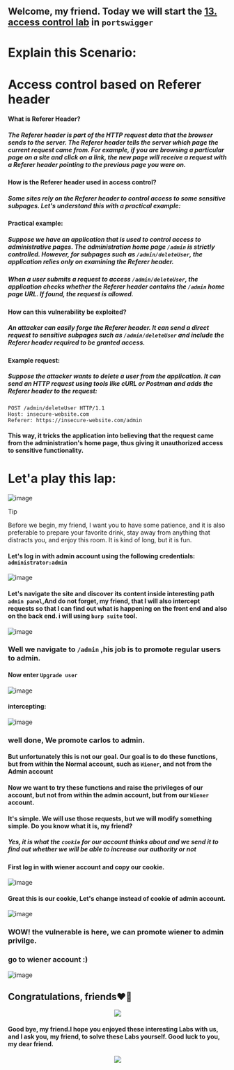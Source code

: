## Welcome, my friend. Today we will start the [13. access control lab](https://portswigger.net/web-security/access-control/lab-referer-based-access-control) in ```portswigger```

# Explain this Scenario:


# Access control based on Referer header

#### What is Referer Header?

##### The Referer header is part of the HTTP request data that the browser sends to the server. The Referer header tells the server which page the current request came from. For example, if you are browsing a particular page on a site and click on a link, the new page will receive a request with a Referer header pointing to the previous page you were on.

#### How is the Referer header used in access control?

##### Some sites rely on the Referer header to control access to some sensitive subpages. Let's understand this with a practical example:

#### Practical example:

##### Suppose we have an application that is used to control access to administrative pages. The administration home page ```/admin``` is strictly controlled. However, for subpages such as ```/admin/deleteUser```, the application relies only on examining the Referer header.

##### When a user submits a request to access ```/admin/deleteUser```, the application checks whether the Referer header contains the ```/admin``` home page URL. If found, the request is allowed.
#### How can this vulnerability be exploited?

##### An attacker can easily forge the Referer header. It can send a direct request to sensitive subpages such as ```/admin/deleteUser``` and include the Referer header required to be granted access.

#### Example request:

##### Suppose the attacker wants to delete a user from the application. It can send an HTTP request using tools like cURL or Postman and adds the Referer header to the request:

```
POST /admin/deleteUser HTTP/1.1
Host: insecure-website.com
Referer: https://insecure-website.com/admin
```

#### This way, it tricks the application into believing that the request came from the administration's home page, thus giving it unauthorized access to sensitive functionality.



# Let'a play this lap:

![image](https://github.com/user-attachments/assets/acb68183-439a-402e-a64f-b1d40ba112e6)


> [!TIP]
> Before we begin, my friend, I want you to have some patience, and it is also preferable to prepare your favorite drink, stay away from anything that distracts you, and enjoy this room. It is kind of long, but it is fun.

#### Let's log in with admin account using the following credentials: ```administrator:admin```

![image](https://github.com/user-attachments/assets/3eacf3ec-79aa-4d84-9f76-4f207272737d)


#### Let's navigate the site and discover its content inside interesting path ```admin panel```,And do not forget, my friend, that I will also intercept requests so that I can find out what is happening on the front end and also on the back end. i will using ```burp suite``` tool.

![image](https://github.com/user-attachments/assets/33f6aa1c-1fc5-4087-bc19-4e35028b6fd1)

### Well we navigate to ```/admin``` ,his job is to promote regular users to admin.

#### Now enter ```Upgrade user```

![image](https://github.com/user-attachments/assets/44c12124-af25-4bc0-b53a-8dffbe64e9f8)


#### intercepting:

![image](https://github.com/user-attachments/assets/737a3ede-4302-42d7-919e-b752a29b7990)


### well done, We promote carlos to admin.

#### But unfortunately this is not our goal. Our goal is to do these functions, but from within the Normal account, such as ```Wiener```, and not from the Admin account

#### Now we want to try these functions and raise the privileges of our account, but not from within the admin account, but from our ```Wiener``` account.


#### It's simple. We will use those requests, but we will modify something simple. Do you know what it is, my friend?
##### Yes, it is what the ```cookie``` for our account thinks about and we send it to find out whether we will be able to increase our authority or not



#### First log in with wiener account and copy our cookie.

![image](https://github.com/user-attachments/assets/32440f04-bd33-4335-a2df-aaa212684a4d)

#### Great this is our cookie, Let's change instead of cookie of admin account.



![image](https://github.com/user-attachments/assets/1edcf70b-b392-42c9-8025-c89dea08a511)



### WOW! the vulnerable is here, we can promote wiener to admin privilge.

### go to wiener account :)

![image](https://github.com/user-attachments/assets/8ff38b63-f273-4e46-a77d-27bf388de19e)


## Congratulations, friends❤️‍🔥

<p align="center">
<img src="https://github.com/user-attachments/assets/a26fb719-f806-4f5e-8154-cec3df3161fd" >
</p>



#### Good bye, my friend.I hope you enjoyed these interesting Labs with us, and I ask you, my friend, to solve these Labs yourself. Good luck to you, my dear friend.



<p align="center">
<img src="https://github.com/user-attachments/assets/49ddb0ee-3949-486e-ab16-e23eb9e8a7db" >
</p>














































